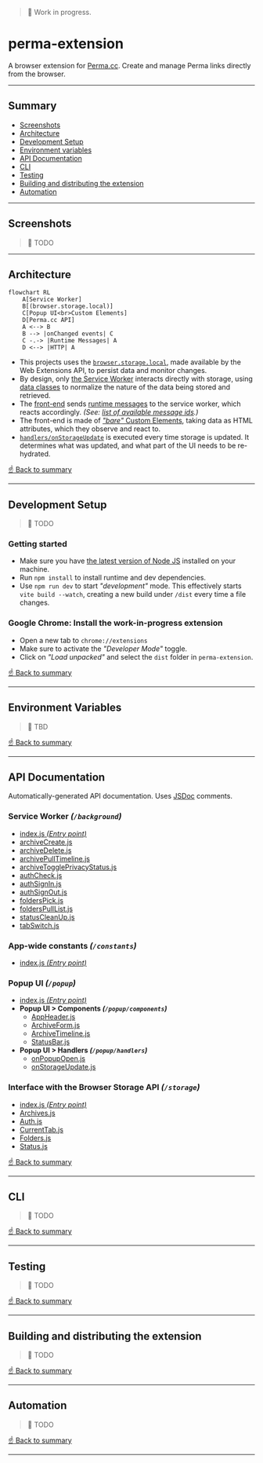 > 🚧 Work in progress.

# perma-extension
A browser extension for [Perma.cc](https://perma.cc/). Create and manage Perma links directly from the browser.

---

## Summary
- [Screenshots](#screenshots)
- [Architecture](#architecture)
- [Development Setup](#development-setup)
- [Environment variables](#environment-variables)
- [API Documentation](#api-documentation)
- [CLI](#cli)
- [Testing](#testing)
- [Building and distributing the extension](#building-and-distributing-the-extension)
- [Automation](#automation)

---

## Screenshots

> 🚧 TODO

---

## Architecture

```mermaid
flowchart RL
    A[Service Worker]
    B[(browser.storage.local)]
    C[Popup UI<br>Custom Elements]
    D[Perma.cc API]
    A <--> B 
    B --> |onChanged events| C
    C -.-> |Runtime Messages| A
    D <--> |HTTP| A 
```

- This projects uses the [`browser.storage.local`](https://developer.mozilla.org/en-US/docs/Mozilla/Add-ons/WebExtensions/API/storage/local), made available by the Web Extensions API, to persist data and monitor changes. 
- By design, only [the Service Worker](/src/background/index.js) interacts directly with storage, using [data classes](/src/storage/) to normalize the nature of the data being stored and retrieved. 
- The [front-end](/src/popup/) sends [runtime messages](https://developer.mozilla.org/en-US/docs/Mozilla/Add-ons/WebExtensions/API/runtime/sendMessage) to the service worker, which reacts accordingly. _(See: [list of available message ids](/docs/constants/index.md#module_constants.MESSAGE_IDS).)_
- The front-end is made of [_"bare"_ Custom Elements](https://javascript.info/custom-elements), taking data as HTML attributes, which they observe and react to. 
- [`handlers/onStorageUpdate`](/src/popup/handlers/onStorageUpdate.js) is executed every time storage is updated. It determines what was updated, and what part of the UI needs to be re-hydrated.

[☝️ Back to summary](#summary)

---

## Development Setup

> 🚧 TODO

### Getting started
- Make sure you have [the latest version of Node JS](https://nodejs.org/en/) installed on your machine. 
- Run `npm install` to install runtime and dev dependencies.
- Use `npm run dev` to start _"development"_ mode. This effectively starts `vite build --watch`, creating a new build under `/dist` every time a file changes.

### Google Chrome: Install the work-in-progress extension
- Open a new tab to `chrome://extensions`
- Make sure to activate the _"Developer Mode"_ toggle.
- Click on _"Load unpacked"_ and select the `dist` folder in `perma-extension`.

[☝️ Back to summary](#summary)

---

## Environment Variables

> 🚧 TBD 

[☝️ Back to summary](#summary)

---

## API Documentation

Automatically-generated API documentation. Uses [JSDoc](https://jsdoc.app/) comments.

### Service Worker _(`/background`)_
- [index.js _(Entry point)_](/doc/background/index.md)
- [archiveCreate.js](/doc/background/archiveCreate.md)
- [archiveDelete.js](/doc/background/archiveDelete.md)
- [archivePullTimeline.js](/doc/background/archivePullTimeline.md)
- [archiveTogglePrivacyStatus.js](/doc/background/archiveTogglePrivacyStatus.md)
- [authCheck.js](/doc/background/authCheck.md)
- [authSignIn.js](/doc/background/authSignIn.md)
- [authSignOut.js](/doc/background/authSignOut.md)
- [foldersPick.js](/doc/background/foldersPick.md)
- [foldersPullList.js](/doc/background/foldersPullList.md)
- [statusCleanUp.js](/doc/background/statusCleanUp.md)
- [tabSwitch.js](/doc/background/tabSwitch.md)


### App-wide constants _(`/constants`)_
- [index.js _(Entry point)_](/doc/constants/index.md)

### Popup UI _(`/popup`)_
- [index.js _(Entry point)_](/doc/popup/index.md)
- **Popup UI > Components _(`/popup/components`)_**
  - [AppHeader.js](/doc/popup/components/AppHeader.md)
  - [ArchiveForm.js](/doc/popup/components/ArchiveForm.md)
  - [ArchiveTimeline.js](/doc/popup/components/ArchiveTimeline.md)
  - [StatusBar.js](/doc/popup/components/StatusBar.md)
- **Popup UI > Handlers _(`/popup/handlers`)_**
  - [onPopupOpen.js](/doc/popup/handlers/onPopupOpen.md)
  - [onStorageUpdate.js](/doc/popup/handlers/onStorageUpdate.md)

### Interface with the Browser Storage API _(`/storage`)_
- [index.js _(Entry point)_](/doc/storage/index.md)
- [Archives.js](/doc/storage/Archives.md)
- [Auth.js](/doc/storage/Auth.md)
- [CurrentTab.js](/doc/storage/CurrentTab.md)
- [Folders.js](/doc/storage/Folders.md)
- [Status.js](/doc/storage/Status.md)

[☝️ Back to summary](#summary)

---

## CLI

> 🚧 TODO

[☝️ Back to summary](#summary)

---

## Testing

> 🚧 TODO

[☝️ Back to summary](#summary)

---

## Building and distributing the extension

> 🚧 TODO

[☝️ Back to summary](#summary)

---

## Automation

> 🚧 TODO

[☝️ Back to summary](#summary)

---